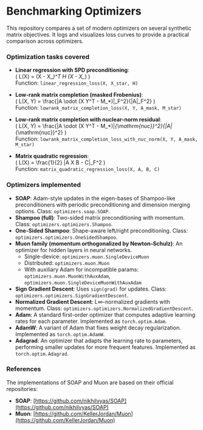 # Benchmarking Optimizers

This repository compares a set of modern optimizers on several synthetic matrix objectives. It logs and visualizes loss curves to provide a practical comparison across optimizers.

### Optimization tasks covered
- **Linear regression with SPD preconditioning**:  
  \( L(X) = (X - X_*)^T H (X - X_*) \)  
  Function: `linear_regression_loss(X, X_star, H)`

- **Low-rank matrix completion (masked Frobenius)**:  
  \( L(X, Y) = \frac{\|A \odot (X Y^T - M_*)\|_F^2}{\|A\|_F^2} \)  
  Function: `lowrank_matrix_completion_loss(X, Y, A_mask, M_star)`

- **Low-rank matrix completion with nuclear-norm residual**:  
  \( L(X, Y) = \frac{\|A \odot (X Y^T - M_*)\|_{\mathrm{nuc}}^2}{\|A\|_{\mathrm{nuc}}^2} \)  
  Function: `lowrank_matrix_completion_loss_with_nuc_norm(X, Y, A_mask, M_star)`

- **Matrix quadratic regression**:  
  \( L(X) = \frac{1}{2} \|A X B - C\|_F^2 \)  
  Function: `matrix_quadratic_regression_loss(X, A, B, C)`


### Optimizers implemented
- **SOAP**: Adam-style updates in the eigen-bases of Shampoo-like preconditioners with periodic preconditioning and dimension merging options. Class: `optimizers.soap.SOAP`.
- **Shampoo (full)**: Two-sided matrix preconditioning with momentum. Class: `optimizers.optimizers.Shampoo`.
- **One-Sided Shampoo**: Shape-aware left/right preconditioning. Class: `optimizers.optimizers.OneSidedShampoo`.
- **Muon family (momentum orthogonalized by Newton–Schulz)**: An optimizer for hidden layers in neural networks.
  - Single-device: `optimizers.muon.SingleDeviceMuon`
  - Distributed: `optimizers.muon.Muon`
  - With auxiliary Adam for incompatible params: `optimizers.muon.MuonWithAuxAdam`, `optimizers.muon.SingleDeviceMuonWithAuxAdam`
- **Sign Gradient Descent**: Uses `sign(grad)` for updates. Class: `optimizers.optimizers.SignGradientDescent`.
- **Normalized Gradient Descent**: L∞-normalized gradients with momentum. Class: `optimizers.optimizers.NormalizedGradientDescent`.
- **Adam**: A standard first-order optimizer that computes adaptive learning rates for each parameter. Implemented as `torch.optim.Adam`.
- **AdamW**: A variant of Adam that fixes weight decay regularization. Implemented as `torch.optim.AdamW`.
- **Adagrad**: An optimizer that adapts the learning rate to parameters, performing smaller updates for more frequent features. Implemented as `torch.optim.Adagrad`.

### References
The implementations of SOAP and Muon are based on their official repositories:
- **SOAP**: [https://github.com/nikhilvyas/SOAP](https://github.com/nikhilvyas/SOAP)
- **Muon**: [https://github.com/KellerJordan/Muon](https://github.com/KellerJordan/Muon)

